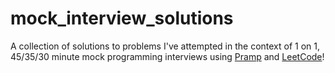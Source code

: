 # mock_interview_solutions
A collection of solutions to problems I've attempted in the context of 1 on 1, 45/35/30 minute mock programming interviews
using [Pramp](https://www.pramp.com/dashboard#/) and [LeetCode](https://leetcode.com/)!
